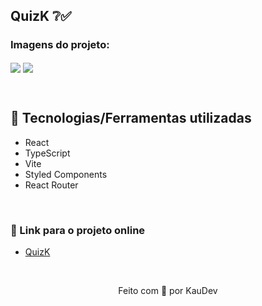 ## QuizK ❔✅

### Imagens do projeto:
<img src="https://user-images.githubusercontent.com/100402549/230278000-670ffb28-2bd1-44e0-a225-86237765ffde.png" align="center" />
<img src="https://user-images.githubusercontent.com/100402549/230278193-76828235-7e5e-496f-abdb-960877514b3f.png" align="center" />

&nbsp;

## 💜 Tecnologias/Ferramentas utilizadas

* React
* TypeScript
* Vite
* Styled Components
* React Router

&nbsp;

### 💜 Link para o projeto online
* [QuizK](https://quizk.vercel.app/)

&nbsp;

<p align="center">Feito com 💜 por KauDev</p>
